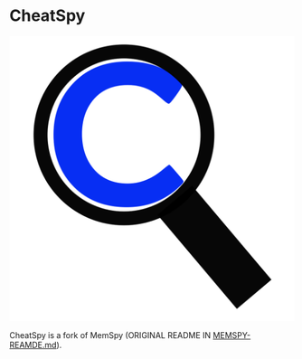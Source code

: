 # CheatSpy

![Logo](assets/icons/516x516.png)

CheatSpy is a fork of MemSpy (ORIGINAL README IN [MEMSPY-REAMDE.md](MEMSPY-README.md)).
